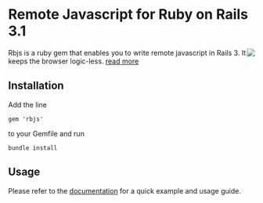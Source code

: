 # Remote Javascript for Ruby on Rails 3.1

<img src="http://buhrmi.github.com/rbjs/images/rbjs.png" style="float:right">

Rbjs is a ruby gem that enables you to write remote javascript in Rails 3. It keeps the browser logic-less. [read more](http://buhrmi.github.com/rbjs)

## Installation

Add the line

    gem 'rbjs'
    
to your Gemfile and run

    bundle install
    
## Usage

Please refer to the [documentation](http://buhrmi.github.com/rbjs) for a quick example and usage guide.